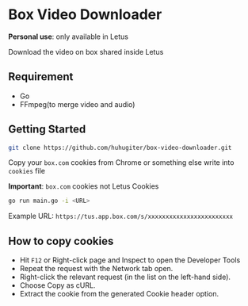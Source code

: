 # Box Video Downloader

**Personal use**: only available in Letus

Download the video on box shared inside Letus

## Requirement

- Go
- FFmpeg(to merge video and audio)

## Getting Started

```sh
git clone https://github.com/huhugiter/box-video-downloader.git
```

Copy your `box.com` cookies from Chrome or something else write into `cookies` file

**Important**: `box.com` cookies not Letus Cookies

```sh
go run main.go -i <URL>
```

Example URL: `https://tus.app.box.com/s/xxxxxxxxxxxxxxxxxxxxxxxx`

## How to copy cookies

- Hit `F12` or Right-click page and Inspect to open the Developer Tools
- Repeat the request with the Network tab open.
- Right-click the relevant request (in the list on the left-hand side).
- Choose Copy as cURL.
- Extract the cookie from the generated Cookie header option.
